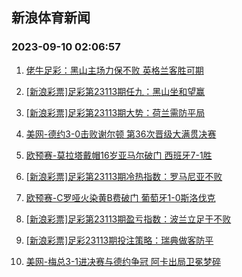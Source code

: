 ## 新浪体育新闻 
### 2023-09-10 02:06:57

1. [佬牛足彩：黑山主场力保不败 英格兰客胜可期](https://sports.sina.com.cn/l/2023-09-09/doc-imzmamrn4793997.shtml)

2. [[新浪彩票]足彩第23113期任九：黑山坐和望赢](https://sports.sina.com.cn/l/2023-09-09/doc-imzmafis1678647.shtml)

3. [[新浪彩票]足彩第23113期大势：荷兰需防平局](https://sports.sina.com.cn/l/2023-09-09/doc-imzmafiq4901013.shtml)

4. [美网-德约3-0击败谢尔顿 第36次晋级大满贯决赛](https://sports.sina.com.cn/tennis/atp/2023-09-09/doc-imzmafiq4900239.shtml)

5. [欧预赛-莫拉塔戴帽16岁亚马尔破门 西班牙7-1胜](https://sports.sina.com.cn/g/laliga/2023-09-09/doc-imzmafin1522934.shtml)

6. [[新浪彩票]足彩第23113期冷热指数：罗马尼亚不败](https://sports.sina.com.cn/l/2023-09-09/doc-imzmafiq4902187.shtml)

7. [欧预赛-C罗哑火染黄B费破门 葡萄牙1-0斯洛伐克](https://sports.sina.com.cn/g/pl/2023-09-09/doc-imzmafin1521385.shtml)

8. [[新浪彩票]足彩第23113期盈亏指数：波兰立足于不败](https://sports.sina.com.cn/l/2023-09-09/doc-imzmafis1679119.shtml)

9. [[新浪彩票]足彩23113期投注策略：瑞典做客防平](https://sports.sina.com.cn/l/2023-09-09/doc-imzmafiq4901736.shtml)

10. [美网-梅总3-1进决赛与德约争冠 阿卡出局卫冕梦碎](https://sports.sina.com.cn/tennis/atp/2023-09-09/doc-imzmamrq1588623.shtml)


